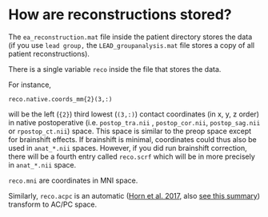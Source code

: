 # How are reconstructions stored?

The `ea_reconstruction.mat` file inside the patient directory stores the data \(if you use `lead group,` the `LEAD_groupanalysis.mat` file stores a copy of all patient reconstructions\).

There is a single variable `reco` inside the file that stores the data.

For instance,

`reco.native.coords_mm{2}(3,:)`

will be the left \(`{2}`\) third lowest \(`(3,:)`\) contact coordinates \(in x, y, z order\) in native postoperative \(i.e. `postop_tra.nii` , `postop_cor.nii`, `postop_sag.nii` or `rpostop_ct.nii`\) space. This space is similar to the preop space except for brainshift effects. If brainshift is minimal, coordinates could thus also be used in `anat_*.nii` spaces. However, if you did run brainshift correction, there will be a fourth entry called `reco.scrf` which will be in more precisely in `anat_*.nii` space.

`reco.mni` are coordinates in MNI space.

Similarly, `reco.acpc` is an automatic \([Horn et al. 2017](https://www.ncbi.nlm.nih.gov/pubmed/28163141), also [see this summary](http://www.lead-dbs.org/?p=2467)\) transform to AC/PC space.

